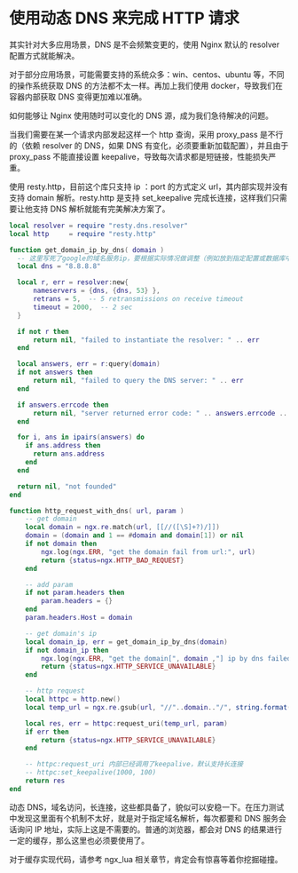 # 使用动态 DNS 来完成 HTTP 请求

其实针对大多应用场景，DNS 是不会频繁变更的，使用 Nginx 默认的 resolver 配置方式就能解决。

对于部分应用场景，可能需要支持的系统众多：win、centos、ubuntu 等，不同的操作系统获取 DNS 的方法都不太一样。再加上我们使用 docker，导致我们在容器内部获取 DNS 变得更加难以准确。

如何能够让 Nginx 使用随时可以变化的 DNS 源，成为我们急待解决的问题。

当我们需要在某一个请求内部发起这样一个 http 查询，采用 proxy_pass 是不行的（依赖 resolver 的 DNS，如果 DNS 有变化，必须要重新加载配置），并且由于 proxy_pass 不能直接设置 keepalive，导致每次请求都是短链接，性能损失严重。

使用 resty.http，目前这个库只支持 ip ：port 的方式定义 url，其内部实现并没有支持 domain 解析。resty.http 是支持 set_keepalive 完成长连接，这样我们只需要让他支持 DNS 解析就能有完美解决方案了。

```lua
local resolver = require "resty.dns.resolver"
local http     = require "resty.http"

function get_domain_ip_by_dns( domain )
  -- 这里写死了google的域名服务ip，要根据实际情况做调整（例如放到指定配置或数据库中）
  local dns = "8.8.8.8"

  local r, err = resolver:new{
      nameservers = {dns, {dns, 53} },
      retrans = 5,  -- 5 retransmissions on receive timeout
      timeout = 2000,  -- 2 sec
  }

  if not r then
      return nil, "failed to instantiate the resolver: " .. err
  end

  local answers, err = r:query(domain)
  if not answers then
      return nil, "failed to query the DNS server: " .. err
  end

  if answers.errcode then
      return nil, "server returned error code: " .. answers.errcode .. ": " .. answers.errstr
  end

  for i, ans in ipairs(answers) do
    if ans.address then
      return ans.address
    end
  end

  return nil, "not founded"
end

function http_request_with_dns( url, param )
    -- get domain
    local domain = ngx.re.match(url, [[//([\S]+?)/]])
    domain = (domain and 1 == #domain and domain[1]) or nil
    if not domain then
        ngx.log(ngx.ERR, "get the domain fail from url:", url)
        return {status=ngx.HTTP_BAD_REQUEST}
    end

    -- add param
    if not param.headers then
        param.headers = {}
    end
    param.headers.Host = domain

    -- get domain's ip
    local domain_ip, err = get_domain_ip_by_dns(domain)
    if not domain_ip then
        ngx.log(ngx.ERR, "get the domain[", domain ,"] ip by dns failed:", err)
        return {status=ngx.HTTP_SERVICE_UNAVAILABLE}
    end

    -- http request
    local httpc = http.new()
    local temp_url = ngx.re.gsub(url, "//"..domain.."/", string.format("//%s/", domain_ip))

    local res, err = httpc:request_uri(temp_url, param)
    if err then
        return {status=ngx.HTTP_SERVICE_UNAVAILABLE}
    end

    -- httpc:request_uri 内部已经调用了keepalive，默认支持长连接
    -- httpc:set_keepalive(1000, 100)
    return res
end
```

动态 DNS，域名访问，长连接，这些都具备了，貌似可以安稳一下。在压力测试中发现这里面有个机制不太好，就是对于指定域名解析，每次都要和 DNS 服务会话询问 IP 地址，实际上这是不需要的。普通的浏览器，都会对 DNS 的结果进行一定的缓存，那么这里也必须要使用了。

对于缓存实现代码，请参考 ngx_lua 相关章节，肯定会有惊喜等着你挖掘碰撞。
